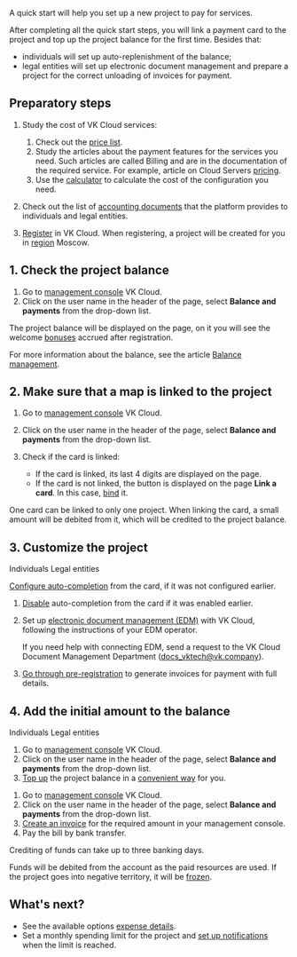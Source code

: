 A quick start will help you set up a new project to pay for services.

After completing all the quick start steps, you will link a payment card to the project and top up the project balance for the first time. Besides that:

- individuals will set up auto-replenishment of the balance;
- legal entities will set up electronic document management and prepare a project for the correct unloading of invoices for payment.

## Preparatory steps

1. Study the cost of VK Cloud services:

   1. Check out the [price list](https://cloud.vk.com/pricelist/).
   1. Study the articles about the payment features for the services you need. Such articles are called Billing and are in the documentation of the required service. For example, article on Cloud Servers [pricing](/en/computing/iaas/tariffication).
   1. Use the [calculator](https://cloud.vk.com/en/pricing) to calculate the cost of the configuration you need.

1. Check out the list of [accounting documents](../concepts/report) that the platform provides to individuals and legal entities.
1. [Register](/en/intro/start/account-registration) in VK Cloud. When registering, a project will be created for you in [region](/en/tools-for-using-services/account/concepts/regions) Moscow.

## 1. Check the project balance

1. Go to [management console](https://msk.cloud.vk.com/app/en/) VK Cloud.
1. Click on the user name in the header of the page, select **Balance and payments** from the drop-down list.

The project balance will be displayed on the page, on it you will see the welcome [bonuses](../concepts/balance) accrued after registration.

For more information about the balance, see the article [Balance management](../service-management/payment).

## 2. Make sure that a map is linked to the project

1. Go to [management console](https://msk.cloud.vk.com/app/en/) VK Cloud.
1. Click on the user name in the header of the page, select **Balance and payments** from the drop-down list.
1. Check if the card is linked:

   - If the card is linked, its last 4 digits are displayed on the page.
   - If the card is not linked, the button is displayed on the page **Link a card**. In this case, [bind](../service-management/add-card#bind_the_card) it.

One card can be linked to only one project. When linking the card, a small amount will be debited from it, which will be credited to the project balance.

## 3. Customize the project

<tabs>
<tablist>
<tab>Individuals</tab>
<tab>Legal entities</tab>
</tablist>
<tabpanel>

[Configure auto-completion](../service-management/add-card#configure_auto_completion) from the card, if it was not configured earlier.

</tabpanel>
<tabpanel>

1. [Disable](../service-management/add-card#configure_auto_completion) auto-completion from the card if it was enabled earlier.
1. Set up [electronic document management (EDM)](../concepts/report) with VK Cloud, following the instructions of your EDM operator.

   If you need help with connecting EDM, send a request to the VK Cloud Document Management Department (docs_vktech@vk.company).

1. [Go through pre-registration](../service-management/corporate#additional_registration_of_legal_entities) to generate invoices for payment with full details.

</tabpanel>
</tabs>

## 4. Add the initial amount to the balance

<tabs>
<tablist>
<tab>Individuals</tab>
<tab>Legal entities</tab>
</tablist>
<tabpanel>

1. Go to [management console](https://msk.cloud.vk.com/app/en/) VK Cloud.
1. Click on the user name in the header of the page, select **Balance and payments** from the drop-down list.
1. [Top up](../service-management/payment#making_a_payment) the project balance in a [convenient way](../concepts/payment-methods) for you.

</tabpanel>
<tabpanel>

1. Go to [management console](https://msk.cloud.vk.com/app/en/) VK Cloud.
1. Click on the user name in the header of the page, select **Balance and payments** from the drop-down list.
1. [Create an invoice](../service-management/bill-generation) for the required amount in your management console.
1. Pay the bill by bank transfer.

Crediting of funds can take up to three banking days.

</tabpanel>
</tabs>

Funds will be debited from the account as the paid resources are used. If the project goes into negative territory, it will be [frozen](/en/tools-for-using-services/account/concepts/projects#automatic_freezing_of_the_project).

## What's next?

- See the available options [expense details](../service-management/detail).
- Set a monthly spending limit for the project and [set up notifications](../service-management/payment#expenses_notifications) when the limit is reached.
